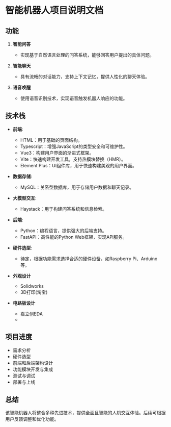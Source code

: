 # 智能机器人项目说明文档

## 功能
1. **智能问答**
   - 实现基于自然语言处理的问答系统，能够回答用户提出的具体问题。

2. **智能聊天**
   - 具有流畅的对话能力，支持上下文记忆，提供人性化的聊天体验。

3. **语音唤醒**
   - 使用语音识别技术，实现语音触发机器人响应的功能。

## 技术栈
- **前端**:
  - HTML：用于基础的页面结构。
  - Typescript：增强JavaScript的类型安全和可维护性。
  - Vue3：构建用户界面的渐进式框架。
  - Vite：快速构建开发工具，支持热模块替换（HMR）。
  - Element Plus：UI组件库，用于快速构建美观的用户界面。

- **数据存储**:
  - MySQL：关系型数据库，用于存储用户数据和聊天记录。

- **大模型交互**:
  - Haystack：用于构建问答系统和信息检索。

- **后端**:
  - Python：编程语言，提供强大的后端支持。
  - FastAPI：高性能的Python Web框架，实现API服务。

- **硬件选型**:
  - 待定，根据功能需求选择合适的硬件设备，如Raspberry Pi、Arduino等。

- **外观设计**
  - Solidworks
  - 3D打印(淘宝)
  
- **电路板设计**
  - 嘉立创EDA
  - 
## 项目进度
- 需求分析
- 硬件选型
- 前端和后端架构设计
- 功能模块开发与集成
- 测试与调试
- 部署与上线

## 总结
该智能机器人将整合多种先进技术，提供全面且智能的人机交互体验。后续可根据用户反馈调整和优化功能。